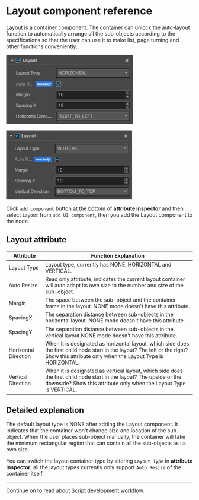 # Layout component reference

Layout is a container component. The container can unlock the auto-layout function to automatically arrange all the sub-objects according to the specifications so that the user can use it to make list, page turning and other functions conveniently.

![add-layout](./layout/add-layout.png)

![vertical-layout](./layout/vertical-layout.png)


Click `add component` button at the bottom of **attribute inspector** and then select `Layout` from `add UI component`, then you add the Layout component to the node.


## Layout attribute

| Attribute |   Function Explanation
| -------------- | ----------- |
| Layout Type| Layout type, currently has NONE, HORIZONTAL and VERTICAL.
| Auto Resize | Read only attribute, indicates the current layout container will auto adapt its own size to the number and size of the sub-object.
| Margin | The space between the sub-object and the container frame in the layout. NONE mode doesn't have this attribute.
| SpacingX | The separation distance between sub-objects in the horizontal layout. NONE mode doesn't have this attribute.
| SpacingY | The separation distance between sub-objects in the vertical layout.NONE mode doesn't have this attribute.
|Horizontal Direction| When it is designated as horizontal layout, which side does the first child node start in the layout? The left or the right? Show this attribute only when the Layout Type is HORIZONTAL.
|Vertical Direction |When it is designated as vertical layout, which side does the first child node start in the layout? The upside or the downside? Show this attribute only when the Layout Type is VERTICAL.

## Detailed explanation

The default layout type is NONE after adding the Layout component. It indicates that the container won't change size and location of the sub-object. When the user places sub-object manually, the container will take the minimum rectangular region that can contain all the sub-objects as its own size.

You can switch the layout container type by altering `Layout Type` in **attribute inspector**, all the layout types currently only support `Auto Resize` of the container itself.

---

Continue on to read about [Script development workflow](../scripting/index.md).
